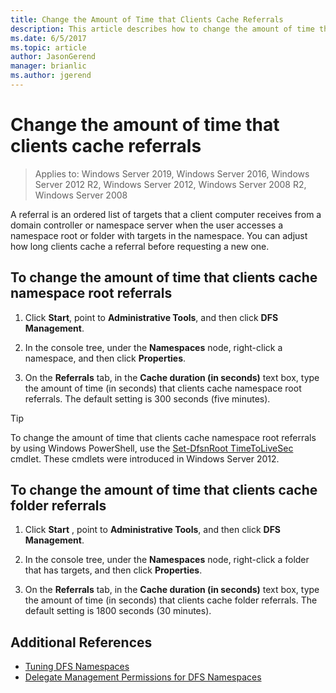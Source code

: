 ```yaml
---
title: Change the Amount of Time that Clients Cache Referrals
description: This article describes how to change the amount of time that clients cache referrals
ms.date: 6/5/2017
ms.topic: article
author: JasonGerend
manager: brianlic
ms.author: jgerend
---
```

# Change the amount of time that clients cache referrals

> Applies to: Windows Server 2019, Windows Server 2016, Windows Server 2012 R2, Windows Server 2012, Windows Server 2008 R2, Windows Server 2008

A referral is an ordered list of targets that a client computer receives from a domain controller or namespace server when the user accesses a namespace root or folder with targets in the namespace. You can adjust how long clients cache a referral before requesting a new one.

## To change the amount of time that clients cache namespace root referrals

1.  Click **Start**, point to **Administrative Tools**, and then click **DFS Management**.

2.  In the console tree, under the **Namespaces** node, right-click a namespace, and then click **Properties**.

3.  On the **Referrals** tab, in the **Cache duration (in seconds)** text box, type the amount of time (in seconds) that clients cache namespace root referrals. The default setting is 300 seconds (five minutes).

> [!TIP]
> To change the amount of time that clients cache namespace root referrals by using Windows PowerShell, use the [Set-DfsnRoot TimeToLiveSec](/previous-versions/windows/it-pro/windows-server-2008-R2-and-2008/cc753448(v=ws.11))
cmdlet. These cmdlets were introduced in Windows Server 2012.

## To change the amount of time that clients cache folder referrals

1.  Click **Start** , point to **Administrative Tools**, and then click **DFS Management**.

2.  In the console tree, under the **Namespaces** node, right-click a folder that has targets, and then click **Properties**.

3.  On the **Referrals** tab, in the **Cache duration (in seconds)** text box, type the amount of time (in seconds) that clients cache folder referrals. The default setting is 1800 seconds (30 minutes).

## Additional References

-   [Tuning DFS Namespaces](tuning-dfs-namespaces.md)
-   [Delegate Management Permissions for DFS Namespaces](delegate-management-permissions-for-dfs-namespaces.md)
